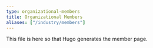 ```yaml
---
type: organizational-members
title: Organizational Members
aliases: ["/industry/members"]
---
```

This file is here so that Hugo generates the member page.